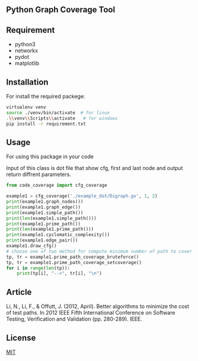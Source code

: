 ##  Python Graph Coverage Tool


## Requirement

- python3
- networkx
- pydot
- matplotlib
 
## Installation
For install the required packege:

```bash
virtualenv venv
source ./venv/bin/activate  # for linux
.\\venv\\Scripts\\activate   # for windows
pip install -r requirement.txt
```

## Usage

For using this package in your code

Input of this class is dot file that show cfg, first and last node and output return diffrent parameters.

```python
from code_coverage import cfg_coverage

example1 = cfg_coverage('./example_dot/Digraph.gv', 1, 2)
print(example1.graph_nodes())
print(example1.graph_edge())
print(example1.simple_path())
print(len(example1.simple_path()))
print(example1.prime_path())
print(len(example1.prime_path()))
print(example1.cyclomatic_complexity())
print(example1.edge_pair())
example1.draw_cfg()
# choose one of two method for compute minimum number of path to cover the graph 
tp, tr = example1.prime_path_coverage_bruteforce()
tp, tr = example1.prime_path_coverage_setcoverage()
for i in range(len(tp)):
    print(tp[i], "-->", tr[i], "\n")
```

## Article
Li, N., Li, F., & Offutt, J. (2012, April). Better algorithms to minimize the cost of test paths. In 2012 IEEE Fifth International Conference on Software Testing, Verification and Validation (pp. 280-289). IEEE.

## License
[MIT]()

